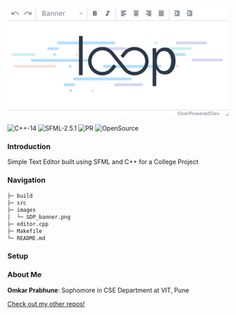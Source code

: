 ![loop](https://github.com/OverPoweredDev/loop/blob/master/images/SDP_banner.png)

![C++-14](https://img.shields.io/badge/C++-14-magenta?style=flat-square)
![SFML-2.5.1](https://img.shields.io/badge/SFML-2.5.1-blue?style=flat-square)
![PR](https://img.shields.io/badge/PRs-welcome-red?style=flat-square)
![OpenSource](https://img.shields.io/badge/Open-Source-greun?style=flat-square)


### Introduction

Simple Text Editor built using SFML and C++ for a College Project

### Navigation

```
├─ build
├─ src
├─ images
│  └─ SDP_banner.png
├─ editor.cpp
├─ Makefile
└─ README.md
```

### Setup

### About Me

**Omkar Prabhune**: Sophomore in CSE Department at VIT, Pune

[Check out my other repos!](https://github.com/OverPoweredDev?tab=repositories)